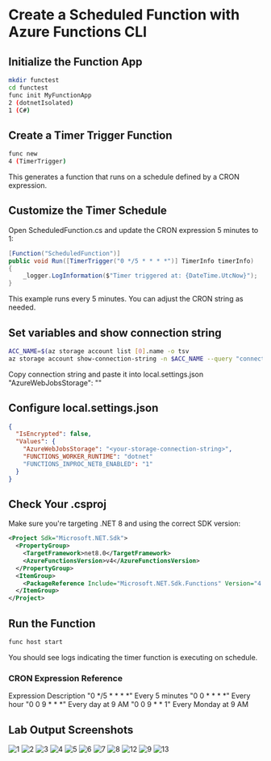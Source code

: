 # Create a Scheduled Function with Azure Functions CLI

## Initialize the Function App
```bash
mkdir functest
cd functest
func init MyFunctionApp 
2 (dotnetIsolated)
1 (C#) 
```

## Create a Timer Trigger Function
```bash
func new 
4 (TimerTrigger)
```
This generates a function that runs on a schedule defined by a CRON expression.

## Customize the Timer Schedule
Open ScheduledFunction.cs and update the CRON expression 5 minutes to 1:

```csharp
[Function("ScheduledFunction")]
public void Run([TimerTrigger("0 */5 * * * *")] TimerInfo timerInfo)
{
    _logger.LogInformation($"Timer triggered at: {DateTime.UtcNow}");
}
```
This example runs every 5 minutes. You can adjust the CRON string as needed.

## Set variables and show connection string

```bash
ACC_NAME=$(az storage account list [0].name -o tsv
az storage account show-connection-string -n $ACC_NAME --query "connectionString" -o tsv
```
Copy connection string and paste it into local.settings.json "AzureWebJobsStorage": "<your-storage-connection-string>"

## Configure local.settings.json
```json
{
  "IsEncrypted": false,
  "Values": {
    "AzureWebJobsStorage": "<your-storage-connection-string>",
    "FUNCTIONS_WORKER_RUNTIME": "dotnet"
    "FUNCTIONS_INPROC_NET8_ENABLED": "1"
  }
}
```

## Check Your .csproj
Make sure you're targeting .NET 8 and using the correct SDK version:

```xml
<Project Sdk="Microsoft.NET.Sdk">
  <PropertyGroup>
    <TargetFramework>net8.0</TargetFramework>
    <AzureFunctionsVersion>v4</AzureFunctionsVersion>
  </PropertyGroup>
  <ItemGroup>
    <PackageReference Include="Microsoft.NET.Sdk.Functions" Version="4.5.0" />
  </ItemGroup>
</Project>
```

## Run the Function 
```bash
func host start
```
You should see logs indicating the timer function is executing on schedule.

### CRON Expression Reference
Expression	Description
"0 */5 * * * *"	Every 5 minutes
"0 0 * * * *"	Every hour
"0 0 9 * * *"	Every day at 9 AM
"0 0 9 * * 1"	Every Monday at 9 AM

## Lab Output Screenshots

![1](https://github.com/user-attachments/assets/076dc99e-bba5-48c1-8363-49b9807cca2c)
![2](https://github.com/user-attachments/assets/7c1f6110-38ed-4ed9-a7c9-f9e55e8dc2b8)
![3](https://github.com/user-attachments/assets/b1aa7d63-25a7-477f-b38c-016b230bf58c)
![4](https://github.com/user-attachments/assets/3ba293ce-eea3-49ff-9ced-4391cfbda42f)
![5](https://github.com/user-attachments/assets/f7be1bbc-417c-4ff8-abfb-b408aa4064a5)
![6](https://github.com/user-attachments/assets/6aa4d5e4-985b-41bb-8b45-76664c219534)
![7](https://github.com/user-attachments/assets/735eddd0-350d-42b5-9ee2-302acee40d4d)
![8](https://github.com/user-attachments/assets/8330190b-e045-4a32-a286-dd205486cc49)
![12](https://github.com/user-attachments/assets/5a0328b0-389b-454b-af4d-c8ba8065f682)
![9](https://github.com/user-attachments/assets/76badb09-3d02-43b5-8d3c-5e3407eb6bdf)
![13](https://github.com/user-attachments/assets/02606330-72d0-4200-87ba-c86ceb789137)
